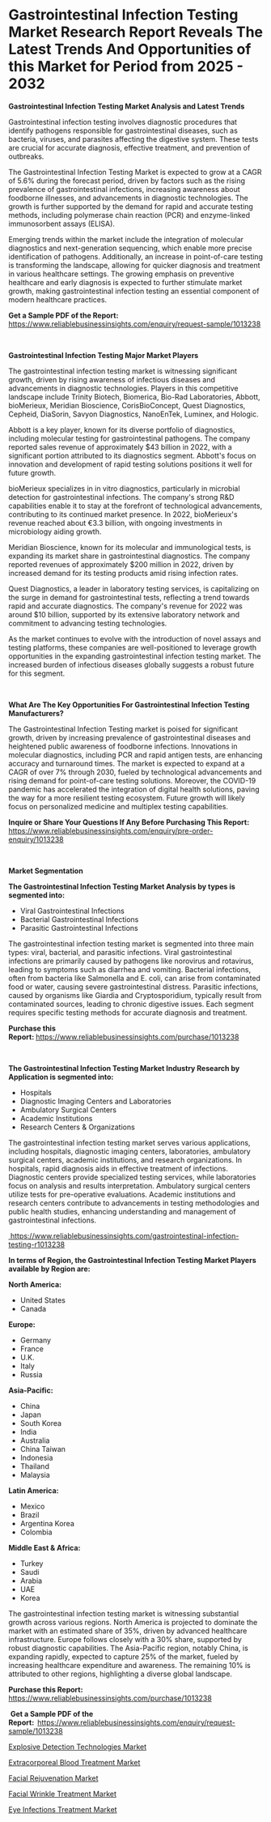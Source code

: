 <p><h1>Gastrointestinal Infection Testing Market Research Report Reveals The Latest Trends And Opportunities of this Market for Period from 2025 - 2032</h1></p><p><strong>Gastrointestinal Infection Testing Market Analysis and Latest Trends</strong></p>
<p><p>Gastrointestinal infection testing involves diagnostic procedures that identify pathogens responsible for gastrointestinal diseases, such as bacteria, viruses, and parasites affecting the digestive system. These tests are crucial for accurate diagnosis, effective treatment, and prevention of outbreaks. </p><p>The Gastrointestinal Infection Testing Market is expected to grow at a CAGR of 5.6% during the forecast period, driven by factors such as the rising prevalence of gastrointestinal infections, increasing awareness about foodborne illnesses, and advancements in diagnostic technologies. The growth is further supported by the demand for rapid and accurate testing methods, including polymerase chain reaction (PCR) and enzyme-linked immunosorbent assays (ELISA). </p><p>Emerging trends within the market include the integration of molecular diagnostics and next-generation sequencing, which enable more precise identification of pathogens. Additionally, an increase in point-of-care testing is transforming the landscape, allowing for quicker diagnosis and treatment in various healthcare settings. The growing emphasis on preventive healthcare and early diagnosis is expected to further stimulate market growth, making gastrointestinal infection testing an essential component of modern healthcare practices.</p></p>
<p><strong>Get a Sample PDF of the Report:&nbsp;</strong> <a href="https://www.reliablebusinessinsights.com/enquiry/request-sample/1013238?utm_campaign=1119&utm_medium=2&utm_source=Github&utm_content=ia&utm_term=05032025&utm_id=gastrointestinal-infection-testing">https://www.reliablebusinessinsights.com/enquiry/request-sample/1013238</a></p>
<p>&nbsp;</p>
<p><strong>Gastrointestinal Infection Testing Major Market Players</strong></p>
<p><p>The gastrointestinal infection testing market is witnessing significant growth, driven by rising awareness of infectious diseases and advancements in diagnostic technologies. Players in this competitive landscape include Trinity Biotech, Biomerica, Bio-Rad Laboratories, Abbott, bioMerieux, Meridian Bioscience, CorisBioConcept, Quest Diagnostics, Cepheid, DiaSorin, Savyon Diagnostics, NanoEnTek, Luminex, and Hologic.</p><p>Abbott is a key player, known for its diverse portfolio of diagnostics, including molecular testing for gastrointestinal pathogens. The company reported sales revenue of approximately $43 billion in 2022, with a significant portion attributed to its diagnostics segment. Abbott's focus on innovation and development of rapid testing solutions positions it well for future growth.</p><p>bioMerieux specializes in in vitro diagnostics, particularly in microbial detection for gastrointestinal infections. The company's strong R&D capabilities enable it to stay at the forefront of technological advancements, contributing to its continued market presence. In 2022, bioMerieux's revenue reached about €3.3 billion, with ongoing investments in microbiology aiding growth.</p><p>Meridian Bioscience, known for its molecular and immunological tests, is expanding its market share in gastrointestinal diagnostics. The company reported revenues of approximately $200 million in 2022, driven by increased demand for its testing products amid rising infection rates.</p><p>Quest Diagnostics, a leader in laboratory testing services, is capitalizing on the surge in demand for gastrointestinal tests, reflecting a trend towards rapid and accurate diagnostics. The company's revenue for 2022 was around $10 billion, supported by its extensive laboratory network and commitment to advancing testing technologies.</p><p>As the market continues to evolve with the introduction of novel assays and testing platforms, these companies are well-positioned to leverage growth opportunities in the expanding gastrointestinal infection testing market. The increased burden of infectious diseases globally suggests a robust future for this segment.</p></p>
<p>&nbsp;</p>
<p><strong>What Are The Key Opportunities For Gastrointestinal Infection Testing Manufacturers?</strong></p>
<p><p>The Gastrointestinal Infection Testing market is poised for significant growth, driven by increasing prevalence of gastrointestinal diseases and heightened public awareness of foodborne infections. Innovations in molecular diagnostics, including PCR and rapid antigen tests, are enhancing accuracy and turnaround times. The market is expected to expand at a CAGR of over 7% through 2030, fueled by technological advancements and rising demand for point-of-care testing solutions. Moreover, the COVID-19 pandemic has accelerated the integration of digital health solutions, paving the way for a more resilient testing ecosystem. Future growth will likely focus on personalized medicine and multiplex testing capabilities.</p></p>
<p><strong>Inquire or Share Your Questions If Any Before Purchasing This Report:</strong> <a href="https://www.reliablebusinessinsights.com/enquiry/pre-order-enquiry/1013238?utm_campaign=1119&utm_medium=2&utm_source=Github&utm_content=ia&utm_term=05032025&utm_id=gastrointestinal-infection-testing">https://www.reliablebusinessinsights.com/enquiry/pre-order-enquiry/1013238</a></p>
<p>&nbsp;</p>
<p><strong>Market Segmentation</strong></p>
<p><strong>The Gastrointestinal Infection Testing Market Analysis by types is segmented into:</strong></p>
<p><ul><li>Viral Gastrointestinal Infections</li><li>Bacterial Gastrointestinal Infections</li><li>Parasitic Gastrointestinal Infections</li></ul></p>
<p><p>The gastrointestinal infection testing market is segmented into three main types: viral, bacterial, and parasitic infections. Viral gastrointestinal infections are primarily caused by pathogens like norovirus and rotavirus, leading to symptoms such as diarrhea and vomiting. Bacterial infections, often from bacteria like Salmonella and E. coli, can arise from contaminated food or water, causing severe gastrointestinal distress. Parasitic infections, caused by organisms like Giardia and Cryptosporidium, typically result from contaminated sources, leading to chronic digestive issues. Each segment requires specific testing methods for accurate diagnosis and treatment.</p></p>
<p><strong>Purchase this Report:&nbsp;</strong><a href="https://www.reliablebusinessinsights.com/purchase/1013238?utm_campaign=1119&utm_medium=2&utm_source=Github&utm_content=ia&utm_term=05032025&utm_id=gastrointestinal-infection-testing">https://www.reliablebusinessinsights.com/purchase/1013238</a></p>
<p>&nbsp;</p>
<p><strong>The Gastrointestinal Infection Testing Market Industry Research by Application is segmented into:</strong></p>
<p><ul><li>Hospitals</li><li>Diagnostic Imaging Centers and Laboratories</li><li>Ambulatory Surgical Centers</li><li>Academic Institutions</li><li>Research Centers & Organizations</li></ul></p>
<p><p>The gastrointestinal infection testing market serves various applications, including hospitals, diagnostic imaging centers, laboratories, ambulatory surgical centers, academic institutions, and research organizations. In hospitals, rapid diagnosis aids in effective treatment of infections. Diagnostic centers provide specialized testing services, while laboratories focus on analysis and results interpretation. Ambulatory surgical centers utilize tests for pre-operative evaluations. Academic institutions and research centers contribute to advancements in testing methodologies and public health studies, enhancing understanding and management of gastrointestinal infections.</p></p>
<p><a href="https://www.reliablebusinessinsights.com/gastrointestinal-infection-testing-r1013238?utm_campaign=1119&utm_medium=2&utm_source=Github&utm_content=ia&utm_term=05032025&utm_id=gastrointestinal-infection-testing">&nbsp;https://www.reliablebusinessinsights.com/gastrointestinal-infection-testing-r1013238</a></p>
<p><strong>In terms of Region, the Gastrointestinal Infection Testing Market Players available by Region are:</strong></p>
<p>
    <p> <strong> North America: </strong>
        <ul>
            <li>United States</li>
            <li>Canada</li>
        </ul>
        </p> 
    <p> <strong> Europe: </strong>
        <ul>
            <li>Germany</li>
            <li>France</li>
            <li>U.K.</li>
            <li>Italy</li>
            <li>Russia</li>
        </ul>
        </p> 
    <p> <strong> Asia-Pacific: </strong>
        <ul>
            <li>China</li>
            <li>Japan</li>
            <li>South Korea</li>
            <li>India</li>
            <li>Australia</li>
            <li>China Taiwan</li>
            <li>Indonesia</li>
            <li>Thailand</li>
            <li>Malaysia</li>
        </ul>
        </p> 
    <p> <strong> Latin America: </strong>
        <ul>
            <li>Mexico</li>
            <li>Brazil</li>
            <li>Argentina Korea</li>
            <li>Colombia</li>
        </ul>
        </p> 
    <p> <strong> Middle East & Africa: </strong>
        <ul>
            <li>Turkey</li>
            <li>Saudi</li>
            <li>Arabia</li>
            <li>UAE</li>
            <li>Korea</li>
        </ul>
    </p>
    </p>
<p><p>The gastrointestinal infection testing market is witnessing substantial growth across various regions. North America is projected to dominate the market with an estimated share of 35%, driven by advanced healthcare infrastructure. Europe follows closely with a 30% share, supported by robust diagnostic capabilities. The Asia-Pacific region, notably China, is expanding rapidly, expected to capture 25% of the market, fueled by increasing healthcare expenditure and awareness. The remaining 10% is attributed to other regions, highlighting a diverse global landscape.</p></p>
<p><strong>Purchase this Report: </strong><a href="https://www.reliablebusinessinsights.com/purchase/1013238?utm_campaign=1119&utm_medium=2&utm_source=Github&utm_content=ia&utm_term=05032025&utm_id=gastrointestinal-infection-testing">https://www.reliablebusinessinsights.com/purchase/1013238</a></p>
<p>&nbsp;<strong>Get a Sample PDF of the Report:&nbsp;&nbsp;</strong><a href="https://www.reliablebusinessinsights.com/enquiry/request-sample/1013238?utm_campaign=1119&utm_medium=2&utm_source=Github&utm_content=ia&utm_term=05032025&utm_id=gastrointestinal-infection-testing">https://www.reliablebusinessinsights.com/enquiry/request-sample/1013238</a></p>
<p><strong></strong></p>
<p><p><a href="https://github.com/bourgnimeru5/Market-Research-Report-List-1/blob/main/explosive-detection-technologies-market.md?utm_campaign=1119&utm_medium=2&utm_source=Github&utm_content=ia&utm_term=05032025&utm_id=gastrointestinal-infection-testing">Explosive Detection Technologies Market</a></p><p><a href="https://github.com/filinjaic7/Market-Research-Report-List-1/blob/main/extracorporeal-blood-treatment-market.md?utm_campaign=1119&utm_medium=2&utm_source=Github&utm_content=ia&utm_term=05032025&utm_id=gastrointestinal-infection-testing">Extracorporeal Blood Treatment Market</a></p><p><a href="https://github.com/ishikodehira/Market-Research-Report-List-1/blob/main/facial-rejuvenation-market.md?utm_campaign=1119&utm_medium=2&utm_source=Github&utm_content=ia&utm_term=05032025&utm_id=gastrointestinal-infection-testing">Facial Rejuvenation Market</a></p><p><a href="https://github.com/klenaestien23/Market-Research-Report-List-1/blob/main/facial-wrinkle-treatment-market.md?utm_campaign=1119&utm_medium=2&utm_source=Github&utm_content=ia&utm_term=05032025&utm_id=gastrointestinal-infection-testing">Facial Wrinkle Treatment Market</a></p><p><a href="https://github.com/tahjaylestro/Market-Research-Report-List-1/blob/main/eye-infections-treatment-market.md?utm_campaign=1119&utm_medium=2&utm_source=Github&utm_content=ia&utm_term=05032025&utm_id=gastrointestinal-infection-testing">Eye Infections Treatment Market</a></p></p>
